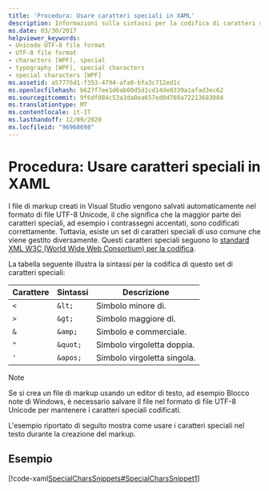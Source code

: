 ```yaml
---
title: 'Procedura: Usare caratteri speciali in XAML'
description: Informazioni sulla sintassi per la codifica di caratteri speciali in formato di file UTF-8 Unicode in Visual Studio per l'uso nei file XAML in Windows Presentation Foundation.
ms.date: 03/30/2017
helpviewer_keywords:
- Unicode UTF-8 file format
- UTF-8 file format
- characters [WPF], special
- typography [WPF], special characters
- special characters [WPF]
ms.assetid: a57776d1-f353-4794-afa0-bfa3c712ed1c
ms.openlocfilehash: b627f7ee1d6ab80d5d1cd14de0339a1afad3ec62
ms.sourcegitcommit: 9f6df084c53a3da0ea657ed0d708a72213683084
ms.translationtype: MT
ms.contentlocale: it-IT
ms.lasthandoff: 12/09/2020
ms.locfileid: "96968698"
---
```

# <a name="how-to-use-special-characters-in-xaml"></a>Procedura: Usare caratteri speciali in XAML
I file di markup creati in Visual Studio vengono salvati automaticamente nel formato di file UTF-8 Unicode, il che significa che la maggior parte dei caratteri speciali, ad esempio i contrassegni accentati, sono codificati correttamente. Tuttavia, esiste un set di caratteri speciali di uso comune che viene gestito diversamente. Questi caratteri speciali seguono lo [standard XML W3C (World Wide Web Consortium) per la codifica](https://www.w3resource.com/xml/reserved-markup-characters.php).

La tabella seguente illustra la sintassi per la codifica di questo set di caratteri speciali:

| Carattere | Sintassi   | Descrizione          |
|-----------|----------|----------------------|
| `<`       | `&lt;`   | Simbolo minore di.    |
| `>`       | `&gt;`   | Simbolo maggiore di.   |
| `&`       | `&amp;`  | Simbolo e commerciale.    |
| `"`       | `&quot;` | Simbolo virgoletta doppia. |
| `'`       | `&apos;` | Simbolo virgoletta singola. |

> [!NOTE]
> Se si crea un file di markup usando un editor di testo, ad esempio Blocco note di Windows, è necessario salvare il file nel formato di file UTF-8 Unicode per mantenere i caratteri speciali codificati.

L'esempio riportato di seguito mostra come usare i caratteri speciali nel testo durante la creazione del markup.

## <a name="example"></a>Esempio

[!code-xaml[SpecialCharsSnippets#SpecialCharsSnippet1](~/samples/snippets/csharp/VS_Snippets_Wpf/SpecialCharsSnippets/CS/Window1.xaml#specialcharssnippet1)]
